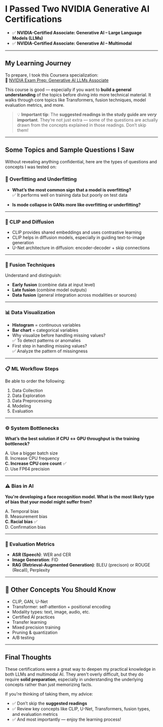 # I Passed Two NVIDIA Generative AI Certifications

- ✅ **NVIDIA-Certified Associate: Generative AI – Large Language Models (LLMs)**  
- ✅ **NVIDIA-Certified Associate: Generative AI – Multimodal**


---

## My Learning Journey

To prepare, I took this Coursera specialization:  
🔗 [NVIDIA Exam Prep: Generative AI LLMs Associate]([https://www.coursera.org/specializations/exam-prep-nca-genl-nvidia-certified-generative-ai-llms-associate](https://www.coursera.org/specializations/exam-prep-nca-genl-nvidia-certified-generative-ai-llms-associate))

This course is good — especially if you want to **build a general understanding** of the topics before diving into more technical material. It walks through core topics like Transformers, fusion techniques, model evaluation metrics, and more.

> 💡 **Important tip**: The **suggested readings in the study guide are _very_ important**. They’re not just extra — some of the questions are actually drawn from the concepts explained in those readings. Don’t skip them!

---

## Some Topics and Sample Questions I Saw

Without revealing anything confidential, here are the types of questions and concepts I was tested on:

### 🔄 Overfitting and Underfitting

- **What’s the most common sign that a model is overfitting?**  
  ✅ It performs well on training data but poorly on test data

- **Is mode collapse in GANs more like overfitting or underfitting?**  

---

### 🧠 CLIP and Diffusion

- CLIP provides shared embeddings and uses contrastive learning  
- CLIP helps in diffusion models, especially in guiding text-to-image generation  
- U-Net architecture in diffusion: encoder-decoder + skip connections

---

### 🔄 Fusion Techniques

Understand and distinguish:

- **Early fusion** (combine data at input level)  
- **Late fusion** (combine model outputs)  
- **Data fusion** (general integration across modalities or sources)

---

### 📊 Data Visualization

- **Histogram** = continuous variables  
- **Bar chart** = categorical variables  
- Why visualize before handling missing values?  
  ✅ To detect patterns or anomalies  
- First step in handling missing values?  
  ✅ Analyze the pattern of missingness

---

### 📋 ML Workflow Steps

Be able to order the following:

1. Data Collection  
2. Data Exploration  
3. Data Preprocessing  
4. Modeling  
5. Evaluation

---

### ⚙️ System Bottlenecks

**What’s the best solution if CPU ↔️ GPU throughput is the training bottleneck?**

A. Use a bigger batch size  
B. Increase CPU frequency  
**C. Increase CPU core count** ✅  
D. Use FP64 precision

---

### ⚠️ Bias in AI

**You're developing a face recognition model. What is the most likely type of bias that your model might suffer from?**

A. Temporal bias  
B. Measurement bias  
**C. Racial bias** ✅  
D. Confirmation bias

---

### 🧪 Evaluation Metrics

- **ASR (Speech)**: WER and CER  
- **Image Generation**: FID  
- **RAG (Retrieval-Augmented Generation)**: BLEU (precison) or ROUGE (Recall), Perplexity 

---

## 🧰 Other Concepts You Should Know

- CLIP, GAN, U-Net  
- Transformer: self-attention + positional encoding  
- Modality types: text, image, audio, etc.  
- Certified AI practices  
- Transfer learning  
- Mixed precision training  
- Pruning & quantization  
- A/B testing

---

## Final Thoughts

These certifications were a great way to deepen my practical knowledge in both LLMs and multimodal AI. They aren't overly difficult, but they do require **solid preparation**, especially in understanding the underlying concepts rather than just memorizing facts.

If you're thinking of taking them, my advice:
  
- ✅ Don’t skip the **suggested readings**  
- ✅ Review key concepts like CLIP, U-Net, Transformers, fusion types, and evaluation metrics  
- ✅ And most importantly — enjoy the learning process!

